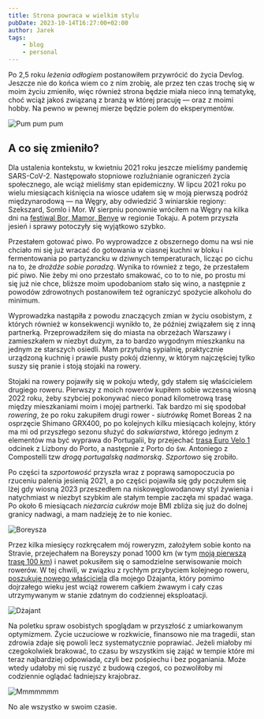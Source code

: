 ```yaml
---
title: Strona powraca w wielkim stylu
pubDate: 2023-10-14T16:27:00+02:00
author: Jarek
tags:
    - blog
    - personal
---
```


Po 2,5 roku _leżenia odłogiem_ postanowiłem przywrócić do życia Devlog. Jeszcze nie do końca wiem co z nim zrobię, ale przez ten czas trochę się w moim życiu zmieniło, więc również strona będzie miała nieco inną tematykę, choć wciąż jakoś związaną z branżą w której pracuję &mdash; oraz z moimi hobby. Na pewno w pewnej mierze będzie polem do eksperymentów.

![Pum pum pum](https://i.imgur.com/UyhIWexh.jpg)

## A co się zmieniło?

Dla ustalenia kontekstu, w kwietniu 2021 roku jeszcze mieliśmy pandemię SARS-CoV-2. Następowało stopniowe rozluźnianie ograniczeń życia społecznego, ale wciąż mieliśmy stan epidemiczny. W lipcu 2021 roku po wielu miesiącach kiśnięcia na wiosce udałem się w moją pierwszą podróż międzynarodową &mdash; na Węgry, aby odwiedzić 3 winiarskie regiony: Szekszard, Somlo i Mor. W sierpniu ponownie wróciłem na Węgry na kilka dni na [festiwal Bor, Mamor, Benye](https://tokajwineregion.com/event/bor-mamor-benye-2021/) w regionie Tokaju. A potem przyszła jesień i sprawy potoczyły się wyjątkowo szybko.

Przestałem gotować piwo. Po wyprowadzce z obszernego domu na wsi nie chciało mi się już wracać do gotowania w ciasnej kuchni w bloku i fermentowania po partyzancku w dziwnych temperaturach, licząc po cichu na to, że _drożdże sobie poradzą_. Wynika to również z tego, że przestałem pić piwo. Nie żeby mi ono przestało smakować, co to to nie, po prostu mi się już nie chce, bliższe moim upodobaniom stało się wino, a następnie z powodów zdrowotnych postanowiłem też ograniczyć spożycie alkoholu do minimum.

Wyprowadzka nastąpiła z powodu znaczących zmian w życiu osobistym, z których również w konsekwencji wynikło to, że później związałem się z inną partnerką. Przeprowadziłem się do miasta na obrzeżach Warszawy i zamieszkałem w niezbyt dużym, za to bardzo wygodnym mieszkanku na jednym ze starszych osiedli. Mam przytulną sypialnię, praktycznie urządzoną kuchnię i prawie pusty pokój dzienny, w którym najczęściej tylko suszy się pranie i stoją stojaki na rowery.

Stojaki na rowery pojawiły się w pokoju wtedy, gdy stałem się właścicielem drugiego roweru. Pierwszy z moich rowerów kupiłem sobie wczesną wiosną 2022 roku, żeby szybciej pokonywać nieco ponad kilometrową trasę między mieszkaniami moim i mojej partnerki. Tak bardzo mi się spodobał _rowering_, że po roku zakupiłem drugi rower - _siutrówkę_ Romet Boreas 2 na osprzęcie Shimano GRX400, po po kolejnych kilku miesiącach kolejny, który ma mi od przyszłego sezonu służyć do _sakwiarstwa_, którego jednym z elementów ma być wyprawa do Portugalii, by przejechać [trasą Euro Velo 1](https://en.eurovelo.com/ev1/portugal) odcinek z Lizbony do Porto, a następnie z Porto do św. Antoniego z Compostelli tzw _drogą portugalską nadmorską_. _Szportowo_ się zrobiło.

Po części ta _szportowość_ przyszła wraz z poprawą samopoczucia po rzuceniu palenia jesienią 2021, a po części pojawiła się gdy poczułem się lżej gdy wiosną 2023 przeszedłem na niskowęglowodanowy styl żywienia i natychmiast w niezbyt szybkim ale stałym tempie zaczęła mi spadać waga. Po około 6 miesiącach _nieżarcia cukrów_ moje BMI zbliża się już do dolnej granicy nadwagi, a mam nadzieję że to nie koniec.

![Boreysza](https://i.imgur.com/2jcXznYh.jpg)

Przez kilka miesięcy rozkręcałem mój roweryzm, założyłem sobie konto na Stravie, przejechałem na Boreyszy ponad 1000 km (w tym [moją pierwszą trasę 100 km](https://www.strava.com/activities/9861592904)) i nawet pokusiłem się o samodzielne serwisowanie moich rowerów. W tej chwili, w związku z rychłym przybyciem kolejnego roweru, [poszukuję nowego właściciela](https://www.olx.pl/d/oferta/giant-allrounder-2003-CID767-IDVNxnJ.html) dla mojego Dżajanta, który pomimo dojrzałego wieku jest wciąż rowerem całkiem żwawym i cały czas utrzymywanym w stanie zdatnym do codziennej eksploatacji.

![Dżajant](https://i.imgur.com/XDk0Lfhh.jpg)

Na poletku spraw osobistych spoglądam w przyszłość z umiarkowanym optymizmem. Życie uczuciowe w rozkwicie, finansowo nie ma tragedii, stan zdrowia zdaje się powoli lecz systematycznie poprawiać. Jeżeli miałoby mi czegokolwiek brakować, to czasu by wszystkim się zająć w tempie które mi teraz najbardziej odpowiada, czyli bez pośpiechu i bez poganiania. Może wtedy udałoby mi się ruszyć z budową czegoś, co pozwoliłoby mi codziennie oglądać ładniejszy krajobraz.

![Mmmmmmm](https://i.imgur.com/LZxHesEh.jpg)

No ale wszystko w swoim czasie.
